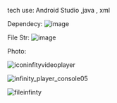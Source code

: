 tech use:  Android Studio ,java , xml

Dependecy:
![image](https://github.com/user-attachments/assets/6dc5f804-216d-489e-a6e9-5a450d240823)

File Str:
![image](https://github.com/user-attachments/assets/2774be29-6847-4037-a671-85edd8a520ae)

Photo:

![iconinfityvideoplayer](https://github.com/user-attachments/assets/c0e1c6c8-e84b-4831-a9f6-1c221cc024c4)


![infinity_player_console05](https://github.com/user-attachments/assets/68e3e810-b1f7-4ca2-a1d3-1e609c72da0a)

![fileinfinty](https://github.com/user-attachments/assets/302087a9-a4cc-4abb-914f-05e73d3b2079)




